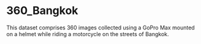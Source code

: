 # 360_Bangkok
This dataset comprises 360 images collected using a GoPro Max mounted on a helmet while riding a motorcycle on the streets of Bangkok.
